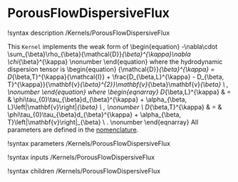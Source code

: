 # PorousFlowDispersiveFlux
!syntax description /Kernels/PorousFlowDispersiveFlux

This `Kernel` implements the weak form of
\begin{equation}
  -\nabla\cdot \sum_{\beta}\rho_{\beta}{\mathcal{D}}_{\beta}^{\kappa}\nabla \chi_{\beta}^{\kappa}
  \nonumber
\end{equation}
where the hydrodynamic dispersion tensor is
\begin{equation}
{\mathcal{D}}_{\beta}^{\kappa} = D_{\beta,T}^{\kappa}{\mathcal{I}} +
\frac{D_{\beta,L}^{\kappa} - D_{\beta,
    T}^{\kappa}}{\mathbf{v}_{\beta}^{2}}\mathbf{v}_{\beta}\mathbf{v}_{\beta}
\ ,
\nonumber
\end{equation}
where
\begin{eqnarray}
D_{\beta,L}^{\kappa} & = & \phi\tau_{0}\tau_{\beta}d_{\beta}^{\kappa} + \alpha_{\beta, L}\left|\mathbf{v}\right|_{\beta} \ , \nonumber \\
D_{\beta,T}^{\kappa} & = & \phi\tau_{0}\tau_{\beta}d_{\beta}^{\kappa} + \alpha_{\beta, T}\left|\mathbf{v}\right|_{\beta}  \ .
\nonumber
\end{eqnarray}
All parameters are defined in the [nomenclature](/porous_flow/nomenclature.md).

!syntax parameters /Kernels/PorousFlowDispersiveFlux

!syntax inputs /Kernels/PorousFlowDispersiveFlux

!syntax children /Kernels/PorousFlowDispersiveFlux
